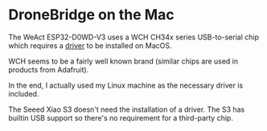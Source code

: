 DroneBridge on the Mac
======================

The WeAct ESP32-D0WD-V3 uses a WCH CH34x series USB-to-serial chip which requires a [driver](https://github.com/WCHSoftGroup/ch34xser_macos) to be installed on MacOS.

WCH seems to be a fairly well known brand (similar chips are used in products from Adafruit).

In the end, I actually used my Linux machine as the necessary driver is included.

The Seeed Xiao S3 doesn't need the installation of a driver. The S3 has builtin USB support so there's no requirement for a third-party chip.
